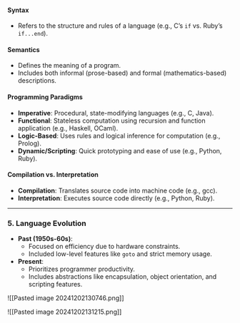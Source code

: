 
#### **Syntax**
- Refers to the structure and rules of a language (e.g., C’s `if` vs. Ruby’s `if...end`).
#### **Semantics**
- Defines the meaning of a program.
- Includes both informal (prose-based) and formal (mathematics-based) descriptions.
#### **Programming Paradigms**
- **Imperative**: Procedural, state-modifying languages (e.g., C, Java).
- **Functional**: Stateless computation using recursion and function application (e.g., Haskell, OCaml).
- **Logic-Based**: Uses rules and logical inference for computation (e.g., Prolog).
- **Dynamic/Scripting**: Quick prototyping and ease of use (e.g., Python, Ruby).

#### **Compilation vs. Interpretation**
- **Compilation**: Translates source code into machine code (e.g., gcc).
- **Interpretation**: Executes source code directly (e.g., Python, Ruby).

---

### **5. Language Evolution**
- **Past (1950s-60s)**:
  - Focused on efficiency due to hardware constraints.
  - Included low-level features like `goto` and strict memory usage.
- **Present**:
  - Prioritizes programmer productivity.
  - Includes abstractions like encapsulation, object orientation, and scripting features.

![[Pasted image 20241202130746.png]]

![[Pasted image 20241202131215.png]]